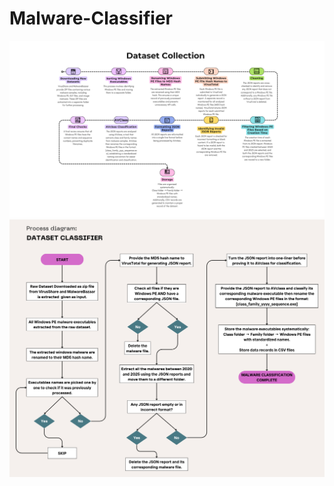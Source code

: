 # Malware-Classifier

![Process involved in classification](/images/DatasetCollection.png)
![Flow diagram of classification](/images/Flowchart.png)
